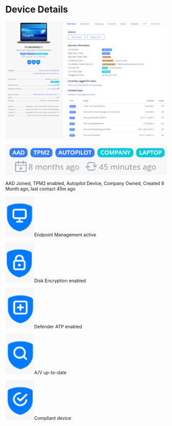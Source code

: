 # Device Details

![](<../.gitbook/assets/image (12).png>)

![](<../.gitbook/assets/image (3).png>)

AAD Joined, TPM2 enabled, Autopilot Device, Company Owned, Created 8 Month ago, last contact 45m ago

![](<../.gitbook/assets/image (8).png>)Endpoint Management active

![](<../.gitbook/assets/image (14).png>)Disk Encryption enabled

![](../.gitbook/assets/image.png)Defender ATP enabled

![](<../.gitbook/assets/image (6).png>)A/V up-to-date

![](<../.gitbook/assets/image (16).png>)Compliant device
